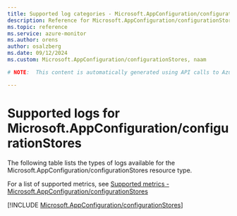 ```yaml
---
title: Supported log categories - Microsoft.AppConfiguration/configurationStores
description: Reference for Microsoft.AppConfiguration/configurationStores in Azure Monitor Logs.
ms.topic: reference
ms.service: azure-monitor
ms.author: orens
author: osalzberg
ms.date: 09/12/2024
ms.custom: Microsoft.AppConfiguration/configurationStores, naam

# NOTE:  This content is automatically generated using API calls to Azure. Any edits made on these files will be overwritten in the next run of the script. 

---
```





# Supported logs for Microsoft.AppConfiguration/configurationStores  
The following table lists the types of logs available for the Microsoft.AppConfiguration/configurationStores resource type.
  
  
  
For a list of supported metrics, see [Supported metrics - Microsoft.AppConfiguration/configurationStores](../supported-metrics/microsoft-appconfiguration-configurationstores-metrics.md)  
  

  
[!INCLUDE [Microsoft.AppConfiguration/configurationStores](~/reusable-content/ce-skilling/azure/includes/azure-monitor/reference/logs/microsoft-appconfiguration-configurationstores-logs-include.md)]  
  

